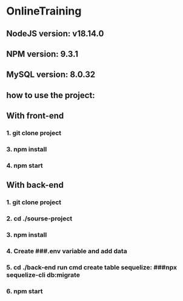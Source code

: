 # OnlineTraining

## NodeJS version: v18.14.0
## NPM version: 9.3.1
## MySQL version: 8.0.32

## how to use the project:

## With front-end

### 1. git clone project
### 3. npm install
### 4. npm start

## With back-end

### 1. git clone project
### 2. cd ./sourse-project
### 3. npm install
### 4. Create ###.env variable and add data 
### 5. cd ./back-end run cmd create table sequelize: ###npx sequelize-cli db:migrate
### 6. npm start
